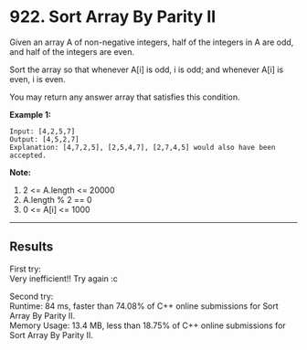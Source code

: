 # 922. Sort Array By Parity II  

Given an array A of non-negative integers, half of the integers in A are odd, and half of the integers are even.  

Sort the array so that whenever A[i] is odd, i is odd; and whenever A[i] is even, i is even.  

You may return any answer array that satisfies this condition.  
 

**Example 1:**  

    Input: [4,2,5,7]
    Output: [4,5,2,7]
    Explanation: [4,7,2,5], [2,5,4,7], [2,7,4,5] would also have been accepted.
 

**Note:**  

1. 2 <= A.length <= 20000
2. A.length % 2 == 0
3. 0 <= A[i] <= 1000

---
## Results

First try:  
Very inefficient!! Try again :c  

Second try:  
Runtime: 84 ms, faster than 74.08% of C++ online submissions for Sort Array By Parity II.  
Memory Usage: 13.4 MB, less than 18.75% of C++ online submissions for Sort Array By Parity II.  

